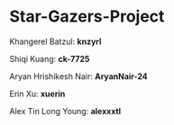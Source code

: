 # Star-Gazers-Project
Khangerel Batzul: **knzyrl**

Shiqi Kuang: **ck-7725**

Aryan Hrishikesh Nair: **AryanNair-24**

Erin Xu: **xuerin**

Alex Tin Long Young: **alexxxtl**
